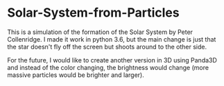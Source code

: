 # Solar-System-from-Particles
This is a simulation of the formation of the Solar System by Peter Collenridge. I made it work in python 3.6, but the main change is just
that the star doesn't fly off the screen but shoots around to the other side.

For the future, I would like to create another version in 3D using Panda3D and instead of the color changing, the brightness would
change (more massive particles would be brighter and larger).
